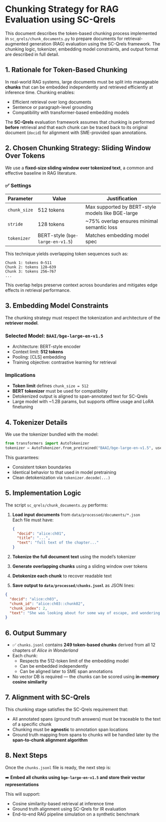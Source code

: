 # Chunking Strategy for RAG Evaluation using SC-Qrels

This document describes the token-based chunking process implemented in `sc_qrels/chunk_documents.py` to prepare documents for retrieval-augmented generation (RAG) evaluation using the SC-Qrels framework. The chunking logic, tokenizer, embedding model constraints, and output format are described in full detail.



## 1. Rationale for Token-Based Chunking

In real-world RAG systems, large documents must be split into manageable **chunks** that can be embedded independently and retrieved efficiently at inference time. Chunking enables:

- Efficient retrieval over long documents
- Sentence or paragraph-level grounding
- Compatibility with transformer-based embedding models

The **SC-Qrels** evaluation framework assumes that chunking is performed **before** retrieval and that each chunk can be traced back to its original document (`docid`) for alignment with SME-provided span annotations.



## 2. Chosen Chunking Strategy: Sliding Window Over Tokens

We use a **fixed-size sliding window over tokenized text**, a common and effective baseline in RAG literature.

### ✅ Settings

| Parameter     | Value                         | Justification                                     |
|---------------|-------------------------------|---------------------------------------------------|
| `chunk_size`  | 512 tokens                    | Max supported by BERT-style models like BGE-large |
| `stride`      | 128 tokens                    | ~75% overlap ensures minimal semantic loss        |
| `tokenizer`   | BERT-style (`bge-large-en-v1.5`) | Matches embedding model spec                   |


This technique yields overlapping token sequences such as:

```
Chunk 1: tokens 0–511  
Chunk 2: tokens 128–639  
Chunk 3: tokens 256–767  
...
```

This overlap helps preserve context across boundaries and mitigates edge effects in retrieval performance.



## 3. Embedding Model Constraints

The chunking strategy must respect the tokenization and architecture of the **retriever model**.

### Selected Model: `BAAI/bge-large-en-v1.5`

- Architecture: BERT-style encoder
- Context limit: **512 tokens**
- Pooling: [CLS] embedding
- Training objective: contrastive learning for retrieval

### Implications

- **Token limit** defines `chunk_size = 512`
- **BERT tokenizer** must be used for compatibility
- Detokenized output is aligned to span-annotated text for SC-Qrels
- Large model with ~1.2B params, but supports offline usage and LoRA finetuning



## 4. Tokenizer Details

We use the tokenizer bundled with the model:

```python
from transformers import AutoTokenizer
tokenizer = AutoTokenizer.from_pretrained("BAAI/bge-large-en-v1.5", use_fast=True)
```

This guarantees:
- Consistent token boundaries
- Identical behavior to that used in model pretraining
- Clean detokenization via `tokenizer.decode(...)`



## 5. Implementation Logic

The script `sc_qrels/chunk_documents.py` performs:

1. **Load input documents** from `data/processed/documents/*.json`  
   Each file must have:
   ```json
   {
     "docid": "alice:ch01",
     "title": "...",
     "text": "full text of the chapter..."
   }
   ```

2. **Tokenize the full document text** using the model’s tokenizer

3. **Generate overlapping chunks** using a sliding window over tokens

4. **Detokenize each chunk** to recover readable text

5. **Save output to `data/processed/chunks.jsonl`** as JSON lines:

```json
{
  "docid": "alice:ch03",
  "chunk_id": "alice:ch03::chunk02",
  "chunk_index": 2,
  "text": "She was looking about for some way of escape, and wondering whether she could get away without being seen..."
}
```



## 6. Output Summary

- ✅ `chunks.jsonl` contains **249 token-based chunks** derived from all 12 chapters of *Alice in Wonderland*
- Each chunk:
  - Respects the 512-token limit of the embedding model
  - Can be embedded independently
  - Can be aligned later to SME span annotations
- No vector DB is required — the chunks can be scored using **in-memory cosine similarity**



## 7. Alignment with SC-Qrels

This chunking stage satisfies the SC-Qrels requirement that:
- All annotated spans (ground truth answers) must be traceable to the text of a specific chunk
- Chunking must be **agnostic** to annotation span locations
- Ground truth mapping from spans to chunks will be handled later by the **span-to-chunk alignment algorithm**



## 8. Next Steps

Once the `chunks.jsonl` file is ready, the next step is:

➡️ **Embed all chunks using `bge-large-en-v1.5` and store their vector representations**

This will support:
- Cosine similarity-based retrieval at inference time
- Ground truth alignment using SC-Qrels for IR evaluation
- End-to-end RAG pipeline simulation on a synthetic benchmark
